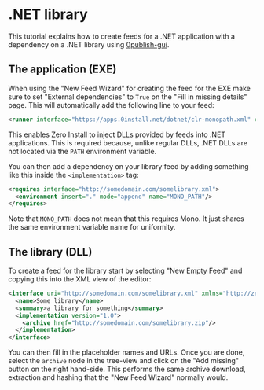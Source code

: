 # .NET library

This tutorial explains how to create feeds for a .NET application with a dependency on a .NET library using [0publish-gui](../../tools/0publish-gui.md).

## The application (EXE)

When using the "New Feed Wizard" for creating the feed for the EXE make sure to set "External dependencies" to `True` on the "Fill in missing details" page. This will automatically add the following line to your feed:

```xml
<runner interface="https://apps.0install.net/dotnet/clr-monopath.xml" command="run-gui"/>
```

This enables Zero Install to inject DLLs provided by feeds into .NET applications. This is required because, unlike regular DLLs, .NET DLLs are not located via the `PATH` environment variable.

You can then add a dependency on your library feed by adding something like this inside the `<implementation>` tag:

```xml
<requires interface="http://somedomain.com/somelibrary.xml">
  <environment insert="." mode="append" name="MONO_PATH"/>
</requires>
```

Note that `MONO_PATH` does not mean that this requires Mono. It just shares the same environment variable name for uniformity.

## The library (DLL)

To create a feed for the library start by selecting "New Empty Feed" and copying this into the XML view of the editor:

```xml
<interface uri="http://somedomain.com/somelibrary.xml" xmlns="http://zero-install.sourceforge.net/2004/injector/interface">
  <name>Some library</name>
  <summary>a library for something</summary>
  <implementation version="1.0">
    <archive href="http://somedomain.com/somelibrary.zip"/>
  </implementation>
</interface>
```

You can then fill in the placeholder names and URLs. Once you are done, select the `archive` node in the tree-view and click on the "Add missing" button on the right hand-side. This performs the same archive download, extraction and hashing that the "New Feed Wizard" normally would.
